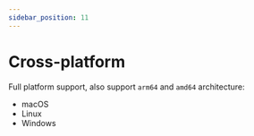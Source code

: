 ```yaml
---
sidebar_position: 11
---
```


# Cross-platform

Full platform support, also support `arm64` and `amd64` architecture:

- macOS
- Linux
- Windows